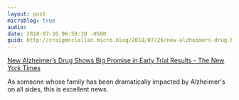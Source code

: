 ```yaml
---
layout: post
microblog: true
audio: 
date: 2018-07-26 06:50:30 -0500
guid: http://craigmcclellan.micro.blog/2018/07/26/new-alzheimers-drug.html
---
```

[New Alzheimer’s Drug Shows Big Promise in Early Trial Results - The New York Times](https://apple.news/AxD1QwWlvSiWPScHU-PRJuQ)

As someone whose family has been dramatically impacted by Alzheimer's on all sides, this is excellent news.
